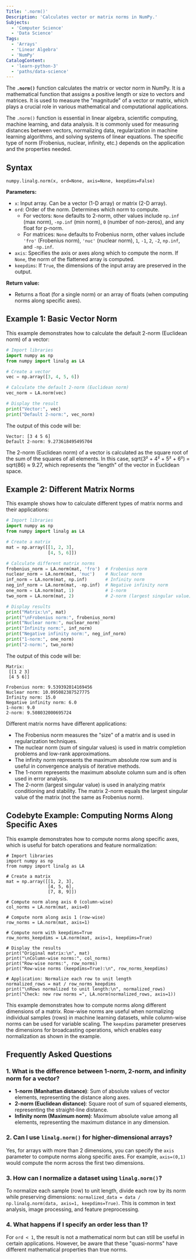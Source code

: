 ```yaml
---
Title: '.norm()'
Description: 'Calculates vector or matrix norms in NumPy.'
Subjects:
  - 'Computer Science'
  - 'Data Science'
Tags:
  - 'Arrays'
  - 'Linear Algebra'
  - 'NumPy'
CatalogContent:
  - 'learn-python-3'
  - 'paths/data-science'
---
```


The **`.norm()`** function calculates the matrix or vector norm in NumPy. It is a mathematical function that assigns a positive length or size to vectors and matrices. It is used to measure the "magnitude" of a vector or matrix, which plays a crucial role in various mathematical and computational applications.

The `.norm()` function is essential in linear algebra, scientific computing, machine learning, and data analysis. It is commonly used for measuring distances between vectors, normalizing data, regularization in machine learning algorithms, and solving systems of linear equations. The specific type of norm (Frobenius, nuclear, infinity, etc.) depends on the application and the properties needed.

## Syntax

```pseudo
numpy.linalg.norm(x, ord=None, axis=None, keepdims=False)
```

**Parameters:**

- `x`: Input array. Can be a vector (1-D array) or matrix (2-D array).
- `ord`: Order of the norm. Determines which norm to compute.
  - For vectors: `None` defaults to 2-norm, other values include `np.inf` (max norm), `-np.inf` (min norm), `0` (number of non-zeros), and any float for p-norm.
  - For matrices: `None` defaults to Frobenius norm, other values include `'fro'` (Frobenius norm), `'nuc'` (nuclear norm), `1`, `-1`, `2`, `-2`, `np.inf`, and `-np.inf`.
- `axis`: Specifies the axis or axes along which to compute the norm. If `None`, the norm of the flattened array is computed.
- `keepdims`: If `True`, the dimensions of the input array are preserved in the output.

**Return value:**

- Returns a float (for a single norm) or an array of floats (when computing norms along specific axes).

## Example 1: Basic Vector Norm

This example demonstrates how to calculate the default 2-norm (Euclidean norm) of a vector:

```py
# Import libraries
import numpy as np
from numpy import linalg as LA

# Create a vector
vec = np.array([3, 4, 5, 6])

# Calculate the default 2-norm (Euclidean norm)
vec_norm = LA.norm(vec)

# Display the result
print("Vector:", vec)
print("Default 2-norm:", vec_norm)
```

The output of this code will be:

```shell
Vector: [3 4 5 6]
Default 2-norm: 9.273618495495704
```

The 2-norm (Euclidean norm) of a vector is calculated as the square root of the sum of the squares of all elements. In this case, sqrt(3² + 4² + 5² + 6²) = sqrt(86) ≈ 9.27, which represents the "length" of the vector in Euclidean space.

## Example 2: Different Matrix Norms

This example shows how to calculate different types of matrix norms and their applications:

```py
# Import libraries
import numpy as np
from numpy import linalg as LA

# Create a matrix
mat = np.array([[1, 2, 3],
                [4, 5, 6]])

# Calculate different matrix norms
frobenius_norm = LA.norm(mat, 'fro')  # Frobenius norm
nuclear_norm = LA.norm(mat, 'nuc')    # Nuclear norm
inf_norm = LA.norm(mat, np.inf)       # Infinity norm
neg_inf_norm = LA.norm(mat, -np.inf)  # Negative infinity norm
one_norm = LA.norm(mat, 1)            # 1-norm
two_norm = LA.norm(mat, 2)            # 2-norm (largest singular value)

# Display results
print("Matrix:\n", mat)
print("\nFrobenius norm:", frobenius_norm)
print("Nuclear norm:", nuclear_norm)
print("Infinity norm:", inf_norm)
print("Negative infinity norm:", neg_inf_norm)
print("1-norm:", one_norm)
print("2-norm:", two_norm)
```

The output of this code will be:

```shell
Matrix:
 [[1 2 3]
 [4 5 6]]

Frobenius norm: 9.539392014169456
Nuclear norm: 10.095082387527775
Infinity norm: 15.0
Negative infinity norm: 6.0
1-norm: 9.0
2-norm: 9.508032000695724
```

Different matrix norms have different applications:

- The Frobenius norm measures the "size" of a matrix and is used in regularization techniques.
- The nuclear norm (sum of singular values) is used in matrix completion problems and low-rank approximations.
- The infinity norm represents the maximum absolute row sum and is useful in convergence analysis of iterative methods.
- The 1-norm represents the maximum absolute column sum and is often used in error analysis.
- The 2-norm (largest singular value) is used in analyzing matrix conditioning and stability. The matrix 2-norm equals the largest singular value of the matrix (not the same as Frobenius norm).

## Codebyte Example: Computing Norms Along Specific Axes

This example demonstrates how to compute norms along specific axes, which is useful for batch operations and feature normalization:

```codebyte/python
# Import libraries
import numpy as np
from numpy import linalg as LA

# Create a matrix
mat = np.array([[1, 2, 3],
                [4, 5, 6],
                [7, 8, 9]])

# Compute norm along axis 0 (column-wise)
col_norms = LA.norm(mat, axis=0)

# Compute norm along axis 1 (row-wise)
row_norms = LA.norm(mat, axis=1)

# Compute norm with keepdims=True
row_norms_keepdims = LA.norm(mat, axis=1, keepdims=True)

# Display the results
print("Original matrix:\n", mat)
print("\nColumn-wise norms:", col_norms)
print("Row-wise norms:", row_norms)
print("Row-wise norms (keepdims=True):\n", row_norms_keepdims)

# Application: Normalize each row to unit length
normalized_rows = mat / row_norms_keepdims
print("\nRows normalized to unit length:\n", normalized_rows)
print("Check: new row norms =", LA.norm(normalized_rows, axis=1))
```

This example demonstrates how to compute norms along different dimensions of a matrix. Row-wise norms are useful when normalizing individual samples (rows) in machine learning datasets, while column-wise norms can be used for variable scaling. The `keepdims` parameter preserves the dimensions for broadcasting operations, which enables easy normalization as shown in the example.

## Frequently Asked Questions

### 1. What is the difference between 1-norm, 2-norm, and infinity norm for a vector?

- **1-norm (Manhattan distance)**: Sum of absolute values of vector elements, representing the distance along axes.
- **2-norm (Euclidean distance)**: Square root of sum of squared elements, representing the straight-line distance.
- **Infinity norm (Maximum norm)**: Maximum absolute value among all elements, representing the maximum distance in any dimension.

### 2. Can I use `linalg.norm()` for higher-dimensional arrays?

Yes, for arrays with more than 2 dimensions, you can specify the `axis` parameter to compute norms along specific axes. For example, `axis=(0,1)` would compute the norm across the first two dimensions.

### 3. How can I normalize a dataset using `linalg.norm()`?

To normalize each sample (row) to unit length, divide each row by its norm while preserving dimensions: `normalized_data = data / np.linalg.norm(data, axis=1, keepdims=True)`. This is common in text analysis, image processing, and feature preprocessing.

### 4. What happens if I specify an order less than 1?

For `ord < 1`, the result is not a mathematical norm but can still be useful in certain applications. However, be aware that these "quasi-norms" have different mathematical properties than true norms.
